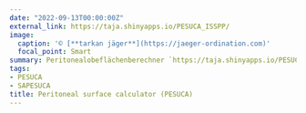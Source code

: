 ```yaml
---
date: "2022-09-13T00:00:00Z"
external_link: https://taja.shinyapps.io/PESUCA_ISSPP/
image:
  caption: '© [**tarkan jäger**](https://jaeger-ordination.com)'
  focal_point: Smart
summary: Peritonealobeflächenberechner `https://taja.shinyapps.io/PESUCA_ISSPP/`. In Salzburg an der Universitätsklinik für Chirurgie entwickelt. 
tags:
- PESUCA
- SAPESUCA
title: Peritoneal surface calculator (PESUCA)
---
```

